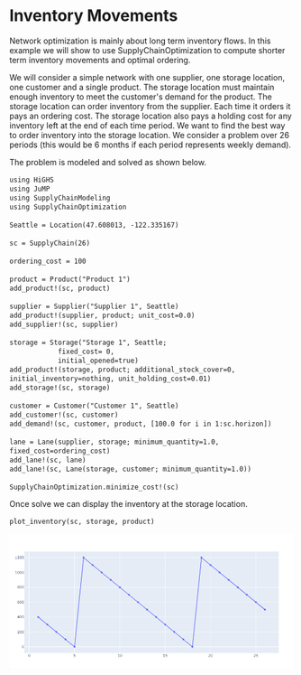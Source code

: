 # Inventory Movements

Network optimization is mainly about long term inventory flows. In this example we will show to use SupplyChainOptimization to compute shorter term inventory movements and optimal ordering.

We will consider a simple network with one supplier, one storage location, one customer and a single product. The storage location must maintain enough inventory to meet the customer's demand for the product. The storage location can order inventory from the supplier. Each time it orders it pays an ordering cost. The storage location also pays a holding cost for any inventory left at the end of each time period. We want to find the best way to order inventory into the storage location. We consider a problem over 26 periods (this would be 6 months if each period represents weekly demand).

The problem is modeled and solved as shown below.

```
using HiGHS
using JuMP
using SupplyChainModeling
using SupplyChainOptimization

Seattle = Location(47.608013, -122.335167)

sc = SupplyChain(26)

ordering_cost = 100

product = Product("Product 1")
add_product!(sc, product)

supplier = Supplier("Supplier 1", Seattle)
add_product!(supplier, product; unit_cost=0.0)
add_supplier!(sc, supplier)

storage = Storage("Storage 1", Seattle; 
            fixed_cost= 0, 
            initial_opened=true)
add_product!(storage, product; additional_stock_cover=0, initial_inventory=nothing, unit_holding_cost=0.01)
add_storage!(sc, storage)

customer = Customer("Customer 1", Seattle)
add_customer!(sc, customer)
add_demand!(sc, customer, product, [100.0 for i in 1:sc.horizon])

lane = Lane(supplier, storage; minimum_quantity=1.0, fixed_cost=ordering_cost)
add_lane!(sc, lane)
add_lane!(sc, Lane(storage, customer; minimum_quantity=1.0))

SupplyChainOptimization.minimize_cost!(sc)
```

Once solve we can display the inventory at the storage location.

```
plot_inventory(sc, storage, product)
```

![inventory_movements](./assets/inventory_movements.png)
